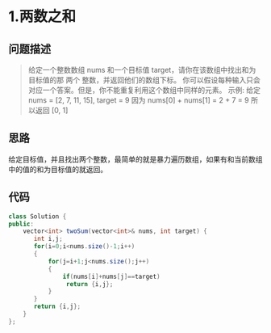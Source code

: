 
# 1.两数之和

## 问题描述
> 给定一个整数数组 nums 和一个目标值 target，请你在该数组中找出和为目标值的那 两个 整数，并返回他们的数组下标。
你可以假设每种输入只会对应一个答案。但是，你不能重复利用这个数组中同样的元素。
示例:
给定 nums = [2, 7, 11, 15], target = 9
因为 nums[0] + nums[1] = 2 + 7 = 9
所以返回 [0, 1]


## 思路
给定目标值，并且找出两个整数，最简单的就是暴力遍历数组，如果有和当前数组中的值的和为目标值的就返回。

## 代码
```java
class Solution {
public:
    vector<int> twoSum(vector<int>& nums, int target) {
       int i,j;
       for(i=0;i<nums.size()-1;i++)
       {
           for(j=i+1;j<nums.size();j++)
           {
               if(nums[i]+nums[j]==target)
                return {i,j};
           }
       }
       return {i,j};
    }
};
```
